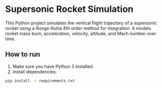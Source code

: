 # Supersonic Rocket Simulation

This Python project simulates the vertical flight trajectory of a supersonic rocket using a Runge-Kutta 4th order method for integration. It models rocket mass burn, acceleration, velocity, altitude, and Mach number over time.

## How to run

1. Make sure you have Python 3 installed.
2. Install dependencies:
```bash
pip install -r requirements.txt
